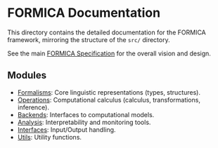 # FORMICA Documentation

This directory contains the detailed documentation for the FORMICA framework, mirroring the structure of the `src/` directory.

See the main [FORMICA Specification](../beyond_spec.md) for the overall vision and design.

## Modules

-   [Formalisms](./formalisms/README.md): Core linguistic representations (types, structures).
-   [Operations](./operations/README.md): Computational calculus (calculus, transformations, inference).
-   [Backends](./backends/README.md): Interfaces to computational models.
-   [Analysis](./analysis/README.md): Interpretability and monitoring tools.
-   [Interfaces](./interfaces/README.md): Input/Output handling.
-   [Utils](./utils/README.md): Utility functions. 